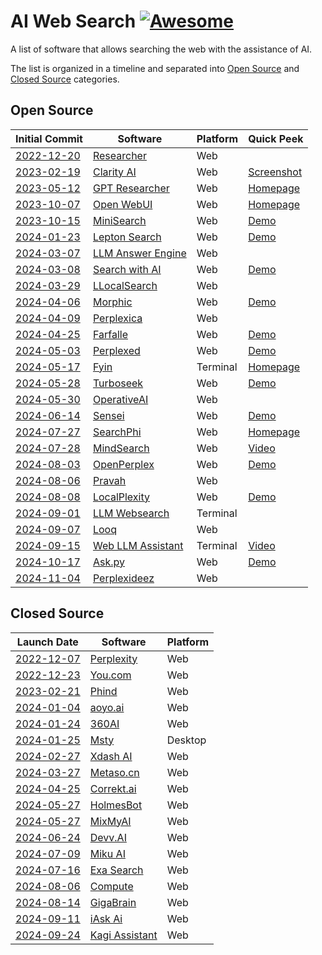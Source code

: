 # AI Web Search [![Awesome](https://awesome.re/badge-flat2.svg)](https://github.com/topics/awesome)

A list of software that allows searching the web with the assistance of AI.

The list is organized in a timeline and separated into [Open Source](#open-source) and [Closed Source](#closed-source) categories.

## Open Source

| Initial Commit                                                                                                                | Software                                                                             | Platform | Quick Peek                                                                                                                             |
| ----------------------------------------------------------------------------------------------------------------------------- | ------------------------------------------------------------------------------------ | -------- | -------------------------------------------------------------------------------------------------------------------------------------- |
| [2022-12-20](https://github.com/VikParuchuri/researcher/commit/9ef2793dbeeb75a871ac9a171f77b50f1ed00acf)                      | [Researcher](https://github.com/VikParuchuri/researcher)                             | Web      |                                                                                                                                        |
| [2023-02-19](https://github.com/mckaywrigley/clarity-ai/commit/868b5259d91aad797a08a192846666a47f71c3c7)                      | [Clarity AI](https://github.com/mckaywrigley/clarity-ai)                             | Web      | [Screenshot](https://raw.githubusercontent.com/mckaywrigley/clarity-ai/5a33db140d253f47da3f07ad1475938c14dfda45/public/screenshot.png) |
| [2023-05-12](https://github.com/assafelovic/gpt-researcher/commit/e983f3a0d3e45ced42c0d309244a17cebfba32f4)                   | [GPT Researcher](https://github.com/assafelovic/gpt-researcher)                      | Web      | [Homepage](https://gptr.dev/)                                                                                                          |
| [2023-10-07](https://github.com/open-webui/open-webui/commit/5cd4946df2f1da6caeb100f993add7b7e02343a5)                        | [Open WebUI](https://github.com/open-webui/open-webui)                               | Web      | [Homepage](https://openwebui.com/)                                                                                                     |
| [2023-10-15](https://github.com/felladrin/MiniSearch/commit/ca5fb23c251d8392a4f2a5338fc9509ee1b05fde)                         | [MiniSearch](https://github.com/felladrin/MiniSearch)                                | Web      | [Demo](https://felladrin-minisearch.hf.space/)                                                                                         |
| [2024-01-23](https://github.com/leptonai/search_with_lepton/commit/f8da729364223b92beeca892417ced1ae55e6cd9)                  | [Lepton Search](https://github.com/leptonai/search_with_lepton)                      | Web      | [Demo](https://search.lepton.run/)                                                                                                     |
| [2024-03-07](https://github.com/developersdigest/llm-answer-engine/commit/bd0a904e99209139c23c01b1ac4715c57826d555)           | [LLM Answer Engine](https://github.com/developersdigest/llm-answer-engine)           | Web      |                                                                                                                                        |
| [2024-03-08](https://github.com/yokingma/search_with_ai/commit/1653232d2d724ae510155364dd3998f682999f71)                      | [Search with AI](https://github.com/yokingma/search_with_ai)                         | Web      | [Demo](https://isou.chat/)                                                                                                             |
| [2024-03-29](https://github.com/nilsherzig/LLocalSearch/commit/2817271898efaf3258ddfc1f27240ca507bb6fd0)                      | [LLocalSearch](https://github.com/nilsherzig/LLocalSearch)                           | Web      |                                                                                                                                        |
| [2024-04-06](https://github.com/miurla/morphic/commit/1eaed10ea5ef3c72e7970b24a4bd8ad0ac747581)                               | [Morphic](https://github.com/miurla/morphic)                                         | Web      | [Demo](https://www.morphic.sh/)                                                                                                        |
| [2024-04-09](https://github.com/ItzCrazyKns/Perplexica/commit/d1c74c861e669325d2b5dbe07c0745bd235655b9)                       | [Perplexica](https://github.com/ItzCrazyKns/Perplexica)                              | Web      |                                                                                                                                        |
| [2024-04-25](https://github.com/rashadphz/farfalle/commit/327e4d09f9f618a13a41997e2eb5cf3f0602029d)                           | [Farfalle](https://github.com/rashadphz/farfalle)                                    | Web      | [Demo](https://www.farfalle.dev/)                                                                                                      |
| [2024-05-03](https://github.com/philfung/perplexed/commit/466866b780cc3b5d0ef9633f888fab3d1813f64f)                           | [Perplexed](https://github.com/philfung/perplexed)                                   | Web      | [Demo](https://d37ozmhmvu2kcg.cloudfront.net/)                                                                                         |
| [2024-05-17](https://github.com/shadowfax92/Fyin/commit/5c53ebf0011f660f205af1948ca878f84f184309)                             | [Fyin](https://github.com/shadowfax92/Fyin)                                          | Terminal | [Homepage](https://fyin.app/)                                                                                                          |
| [2024-05-28](https://github.com/Nutlope/turboseek/commit/36eff59936ea374e2ca569023c1bc2863d6b546e)                            | [Turboseek](https://github.com/Nutlope/turboseek)                                    | Web      | [Demo](https://www.turboseek.io/)                                                                                                      |
| [2024-05-30](https://github.com/vincentdnl/operativeai/commit/6ba6dcc5a73eb6d7e939c921bff39c308e973d3c)                       | [OperativeAI](https://github.com/vincentdnl/operativeai)                             | Web      |                                                                                                                                        |
| [2024-06-14](https://github.com/jjleng/sensei/commit/a03394ccb84df3a884f4055d674382cb319aee13)                                | [Sensei](https://github.com/jjleng/sensei)                                           | Web      | [Demo](https://www.heysensei.app/)                                                                                                     |
| [2024-07-27](https://github.com/AstraBert/SearchPhi/commit/471080a3d3519b5399c929c6b5e1ae820a2db1e1)                          | [SearchPhi](https://github.com/AstraBert/SearchPhi)                                  | Web      | [Homepage](https://astrabert.github.io/SearchPhi/)                                                                                     |
| [2024-07-28](https://github.com/InternLM/MindSearch/commit/d3c5ea416acbfc4c994729218540207e688d5480)                          | [MindSearch](https://github.com/InternLM/mindsearch)                                 | Web      | [Video](https://github.com/user-attachments/assets/44ffe4b9-be26-4b93-a77b-02fed16e33fe)                                               |
| [2024-08-03](https://github.com/YassKhazzan/openperplex_backend_os/commit/d34d515bb3c93bf306a24387404d5a0544b0bbd4)           | [OpenPerplex](https://github.com/YassKhazzan/openperplex_backend_os)                 | Web      | [Demo](https://openperplex.com/)                                                                                                       |
| [2024-08-06](https://github.com/jayshah5696/pravah/commit/0443a0cd27f2521c3a461d5eee24524cb4c01376)                           | [Pravah](https://github.com/jayshah5696/pravah)                                      | Web      |                                                                                                                                        |
| [2024-08-08](https://github.com/legraphista/localplexity/commit/4151f4b5cee2fbcb66c9792840d3c279d7475216)                     | [LocalPlexity](https://github.com/legraphista/localplexity)                          | Web      | [Demo](https://localplexity.pages.dev/)                                                                                                |
| [2024-09-01](https://github.com/Jay4242/llm-websearch/commit/8798704eca2e9ba6f8ab29a6aefbe6a98339289a)                        | [LLM Websearch](https://github.com/Jay4242/llm-websearch)                            | Terminal |                                                                                                                                        |
| [2024-09-07](https://github.com/radityaharya/looq/commit/2568fdafc9aa1913f03450ed9670443714add463)                            | [Looq](https://github.com/radityaharya/looq)                                         | Web      |                                                                                                                                        |
| [2024-09-15](https://github.com/TheBlewish/Web-LLM-Assistant-Llamacpp-Ollama/commit/b6b77ee5b49bbb451791600b1aa1325bcaf806b6) | [Web LLM Assistant](https://github.com/TheBlewish/Web-LLM-Assistant-Llamacpp-Ollama) | Terminal | [Video](https://www.youtube.com/watch?v=ZXbMCet5kjo)                                                                                   |
| [2024-10-17](https://github.com/pengfeng/ask.py/commit/ad2beb3bca5c63f655425fa6771a38771526c188)                              | [Ask.py](https://github.com/pengfeng/ask.py)                                         | Web      | [Demo](https://huggingface.co/spaces/LeetTools/AskPy)                                                                                  |
| [2024-11-04](https://github.com/brunostjohn/perplexideez/commit/60080b84834d3293ba002ef72cb5895599384d03)                     | [Perplexideez](https://github.com/brunostjohn/perplexideez)                          | Web      |                                                                                                                                        |

## Closed Source

| Launch Date                                                                                                                                          | Software                                             | Platform |
| ---------------------------------------------------------------------------------------------------------------------------------------------------- | ---------------------------------------------------- | -------- |
| [2022-12-07](https://news.ycombinator.com/item?id=33897884)                                                                                          | [Perplexity](https://perplexity.ai)                  | Web      |
| [2022-12-23](https://news.ycombinator.com/item?id=34110738)                                                                                          | [You.com](http://you.com)                            | Web      |
| [2023-02-21](https://news.ycombinator.com/item?id=34884338)                                                                                          | [Phind](https://www.phind.com/)                      | Web      |
| [2024-01-04](https://www.producthunt.com/products/aoyo-ai/launches)                                                                                  | [aoyo.ai](https://aoyo.ai/)                          | Web      |
| [2024-01-24](https://so.360.com/agreement/privacy)                                                                                                   | [360AI](https://so.360.com/)                         | Web      |
| [2024-01-25](https://news.ycombinator.com/item?id=39126200)                                                                                          | [Msty](https://msty.app/)                            | Desktop  |
| [2024-02-27](https://community.deeplearning.ai/t/xdash-a-free-ai-powered-real-time-search-engine-https-www-xdash-ai/579309)                          | [Xdash AI](https://www.xdash.ai/)                    | Web      |
| [2024-03-27](https://blog.csdn.net/qq_46106285/article/details/137062200)                                                                            | [Metaso.cn](https://metaso.cn/)                      | Web      |
| [2024-04-25](https://dailynexus.com/2024-05-16/making-sure-its-correkt-a-group-of-ucsb-students-set-out-to-revolutionize-the-ethics-of-ai-chatbots/) | [Correkt.ai](https://correkt.ai/)                    | Web      |
| [2024-05-27](https://medium.com/@Holmesbot/new-ai-revolutionizes-research-holmesbot-a5c63a04a269)                                                    | [HolmesBot](https://app.holmesbot.com/)              | Web      |
| [2024-05-27](https://www.reddit.com/r/SideProject/comments/1d20yb8/introducing_mixmyai/)                                                             | [MixMyAI](https://mixmyai.com/)                      | Web      |
| [2024-06-24](https://www.producthunt.com/products/devv-ai/launches)                                                                                  | [Devv.AI](https://devv.ai)                           | Web      |
| [2024-07-09](https://www.reddit.com/r/AISearchEngine_miku/)                                                                                          | [Miku AI](https://hellomiku.com/)                    | Web      |
| [2024-07-16](https://techcrunch.com/2024/07/16/exa-raises-17m-lightspeed-nvidia-ycombinator-google-ai-models/)                                       | [Exa Search](https://exa.ai/search)                  | Web      |
| [2024-08-06](https://techcrunch.com/2024/08/06/hyperspace-is-building-custom-instances-to-accelerate-database-searches/)                             | [Compute](https://compute.hyper.space/)              | Web      |
| [2024-08-14](https://www.producthunt.com/products/gigabrain-2/launches)                                                                              | [GigaBrain](https://thegigabrain.com/)               | Web      |
| [2024-09-11](https://blog.iask.ai/hey-were-iask-ai-903c3dcdec39)                                                                                     | [iAsk Ai](http://iask.ai)                            | Web      |
| [2024-09-24](https://blog.kagi.com/announcing-assistant)                                                                                             | [Kagi Assistant](https://kagi.com/welcome/assistant) | Web      |
